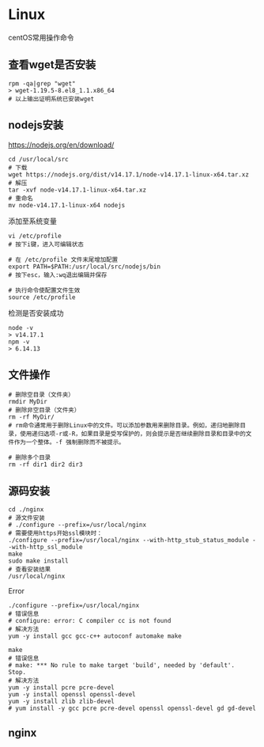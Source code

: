 # Linux

centOS常用操作命令

## 查看wget是否安装

```shell
rpm -qa|grep "wget"
> wget-1.19.5-8.el8_1.1.x86_64
# 以上输出证明系统已安装wget
```

## nodejs安装

https://nodejs.org/en/download/

```shell
cd /usr/local/src
# 下载
wget https://nodejs.org/dist/v14.17.1/node-v14.17.1-linux-x64.tar.xz
# 解压
tar -xvf node-v14.17.1-linux-x64.tar.xz
# 重命名
mv node-v14.17.1-linux-x64 nodejs
```

添加至系统变量

```shell
vi /etc/profile
# 按下i键，进入可编辑状态

# 在 /etc/profile 文件末尾增加配置
export PATH=$PATH:/usr/local/src/nodejs/bin
# 按下esc，输入:wq退出编辑并保存

# 执行命令使配置文件生效
source /etc/profile
```

检测是否安装成功

```shell
node -v
> v14.17.1
npm -v
> 6.14.13
```

## 文件操作

```shell
# 删除空目录（文件夹）
rmdir MyDir
# 删除非空目录（文件夹）
rm -rf MyDir/
# rm命令通常用于删除Linux中的文件。可以添加参数用来删除目录。例如，递归地删除目录，使用递归选项-r或-R，如果目录是受写保护的，则会提示是否继续删除目录和目录中的文件作为一个整体。-f 强制删除而不被提示。

# 删除多个目录
rm -rf dir1 dir2 dir3
```

## 源码安装

```shell
cd ./nginx
# 源文件安装
# ./configure --prefix=/usr/local/nginx
# 需要使用https开始ssl模块时：
./configure --prefix=/usr/local/nginx --with-http_stub_status_module --with-http_ssl_module
make
sudo make install
# 查看安装结果
/usr/local/nginx
```

Error

```shell
./configure --prefix=/usr/local/nginx
# 错误信息
# configure: error: C compiler cc is not found
# 解决方法
yum -y install gcc gcc-c++ autoconf automake make
```

```shell
make
# 错误信息
# make: *** No rule to make target 'build', needed by 'default'.  Stop.
# 解决方法
yum -y install pcre pcre-devel
yum -y install openssl openssl-devel
yum -y install zlib zlib-devel
# yum install -y gcc pcre pcre-devel openssl openssl-devel gd gd-devel
```

## nginx

```shell

```